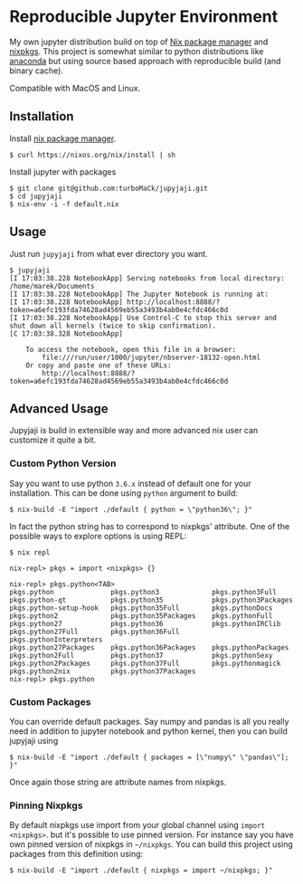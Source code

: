 # Reproducible Jupyter Environment

My own jupyter distribution build on top of [Nix package manager](https://nixos.org/nix/)
and [nixpkgs](https://nixos.org/nixpkgs/).
This project is somewhat similar to python distributions like
[anaconda](https://www.anaconda.com) but using source based
approach with reproducible build (and binary cache).

Compatible with MacOS and Linux.

## Installation

Install [nix package manager](https://nixos.org/nix/).

```
$ curl https://nixos.org/nix/install | sh
```

Install jupyter with packages

```
$ git clone git@github.com:turboMaCk/jupyjaji.git
$ cd jupyjaji
$ nix-env -i -f default.nix
```

## Usage

Just run `jupyjaji` from what ever directory you want.

```
$ jupyjaji
[I 17:03:38.228 NotebookApp] Serving notebooks from local directory: /home/marek/Documents
[I 17:03:38.228 NotebookApp] The Jupyter Notebook is running at:
[I 17:03:38.228 NotebookApp] http://localhost:8888/?token=a6efc193fda74628ad4569eb55a3493b4ab0e4cfdc466c0d
[I 17:03:38.228 NotebookApp] Use Control-C to stop this server and shut down all kernels (twice to skip confirmation).
[C 17:03:38.328 NotebookApp] 
    
    To access the notebook, open this file in a browser:
        file:///run/user/1000/jupyter/nbserver-18132-open.html
    Or copy and paste one of these URLs:
        http://localhost:8888/?token=a6efc193fda74628ad4569eb55a3493b4ab0e4cfdc466c0d

```

## Advanced Usage

Jupyjaji is build in extensible way and more advanced nix user can customize it
quite a bit.

### Custom Python Version

Say you want to use python `3.6.x` instead of default one for your installation.
This can be done using `python` argument to build:

```
$ nix-build -E "import ./default { python = \"python36\"; }"
```

In fact the python string has to correspond to nixpkgs' attribute.
One of the possible ways to explore options is using REPL:

```
$ nix repl

nix-repl> pkgs = import <nixpkgs> {}

nix-repl> pkgs.python<TAB>
pkgs.python              pkgs.python3             pkgs.python3Full
pkgs.python-qt           pkgs.python35            pkgs.python3Packages
pkgs.python-setup-hook   pkgs.python35Full        pkgs.pythonDocs
pkgs.python2             pkgs.python35Packages    pkgs.pythonFull
pkgs.python27            pkgs.python36            pkgs.pythonIRClib
pkgs.python27Full        pkgs.python36Full        pkgs.pythonInterpreters
pkgs.python27Packages    pkgs.python36Packages    pkgs.pythonPackages
pkgs.python2Full         pkgs.python37            pkgs.pythonSexy
pkgs.python2Packages     pkgs.python37Full        pkgs.pythonmagick
pkgs.python2nix          pkgs.python37Packages
nix-repl> pkgs.python
```

### Custom Packages

You can override default packages. Say numpy and pandas is all you really need in addition
to jupyter notebook and python kernel, then you can build jupyjaji using

```
$ nix-build -E "import ./default { packages = [\"numpy\" \"pandas\"]; }"
```

Once again those string are attribute names from nixpkgs.

### Pinning Nixpkgs

By default nixpkgs use import from your global channel using `import <nixpkgs>`.
but it's possible to use pinned version. For instance say you have own pinned version
of nixpkgs in `~/nixpkgs`. You can build this project using packages from this definition using:

```
$ nix-build -E "import ./default { nixpkgs = import ~/nixpkgs; }"
```

